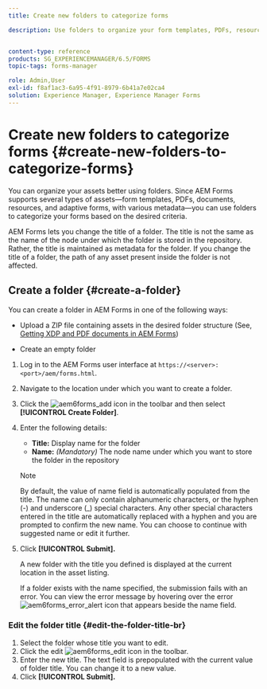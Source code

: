 ```yaml
---
title: Create new folders to categorize forms

description: Use folders to organize your form templates, PDFs, resources, and adaptive forms.


content-type: reference
products: SG_EXPERIENCEMANAGER/6.5/FORMS
topic-tags: forms-manager

role: Admin,User
exl-id: f8af1ac3-6a95-4f91-8979-6b41a7e02ca4
solution: Experience Manager, Experience Manager Forms
---
```

# Create new folders to categorize forms {#create-new-folders-to-categorize-forms}

You can organize your assets better using folders. Since AEM Forms supports several types of assets—form templates, PDFs, documents, resources, and adaptive forms, with various metadata—you can use folders to categorize your forms based on the desired criteria.

AEM Forms lets you change the title of a folder. The title is not the same as the name of the node under which the folder is stored in the repository. Rather, the title is maintained as metadata for the folder. If you change the title of a folder, the path of any asset present inside the folder is not affected.

## Create a folder {#create-a-folder}

You can create a folder in AEM Forms in one of the following ways:

* Upload a ZIP file containing assets in the desired folder structure (See, [Getting XDP and PDF documents in AEM Forms](/help/forms/using/get-xdp-pdf-documents-aem.md))

* Create an empty folder

1. Log in to the AEM Forms user interface at `https://<server>:<port>/aem/forms.html`.
1. Navigate to the location under which you want to create a folder.
1. Click the ![aem6forms_add](assets/aem6forms_add.png) icon in the toolbar and then select **[!UICONTROL Create Folder]**.

1. Enter the following details:

    * **Title:** Display name for the folder
    * **Name:** *(Mandatory)* The node name under which you want to store the folder in the repository

   >[!NOTE]
   >
   >By default, the value of name field is automatically populated from the title. The name can only contain alphanumeric characters, or the hyphen (-) and underscore (_) special characters. Any other special characters entered in the title are automatically replaced with a hyphen and you are prompted to confirm the new name. You can choose to continue with suggested name or edit it further.

1. Click **[!UICONTROL Submit].**

   A new folder with the title you defined is displayed at the current location in the asset listing.

   If a folder exists with the name specified, the submission fails with an error. You can view the error message by hovering over the error ![aem6forms_error_alert](assets/aem6forms_error_alert.png) icon that appears beside the name field.

### Edit the folder title {#edit-the-folder-title-br}

1. Select the folder whose title you want to edit.
1. Click the edit ![aem6forms_edit](assets/aem6forms_edit.png) icon in the toolbar.
1. Enter the new title. The text field is prepopulated with the current value of folder title. You can change it to a new value.
1. Click **[!UICONTROL Submit].**
